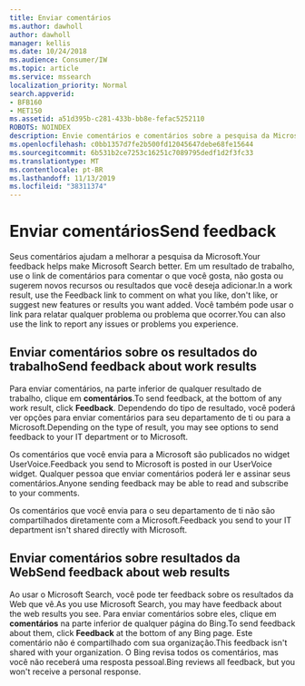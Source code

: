 ```yaml
---
title: Enviar comentários
ms.author: dawholl
author: dawholl
manager: kellis
ms.date: 10/24/2018
ms.audience: Consumer/IW
ms.topic: article
ms.service: mssearch
localization_priority: Normal
search.appverid:
- BFB160
- MET150
ms.assetid: a51d395b-c281-433b-bb8e-fefac5252110
ROBOTS: NOINDEX
description: Envie comentários e comentários sobre a pesquisa da Microsoft para seu departamento de ti ou com a Microsoft
ms.openlocfilehash: c0bb1357d7fe2b500fd12045647debe68fe15644
ms.sourcegitcommit: 6b531b2ce7253c16251c7089795dedf1d2f3fc33
ms.translationtype: MT
ms.contentlocale: pt-BR
ms.lasthandoff: 11/13/2019
ms.locfileid: "38311374"
---
```

# <a name="send-feedback"></a><span data-ttu-id="fd87b-103">Enviar comentários</span><span class="sxs-lookup"><span data-stu-id="fd87b-103">Send feedback</span></span>

<span data-ttu-id="fd87b-104">Seus comentários ajudam a melhorar a pesquisa da Microsoft.</span><span class="sxs-lookup"><span data-stu-id="fd87b-104">Your feedback helps make Microsoft Search better.</span></span> <span data-ttu-id="fd87b-105">Em um resultado de trabalho, use o link de comentários para comentar o que você gosta, não gosta ou sugerem novos recursos ou resultados que você deseja adicionar.</span><span class="sxs-lookup"><span data-stu-id="fd87b-105">In a work result, use the Feedback link to comment on what you like, don't like, or suggest new features or results you want added.</span></span> <span data-ttu-id="fd87b-106">Você também pode usar o link para relatar qualquer problema ou problema que ocorrer.</span><span class="sxs-lookup"><span data-stu-id="fd87b-106">You can also use the link to report any issues or problems you experience.</span></span>
  
## <a name="send-feedback-about-work-results"></a><span data-ttu-id="fd87b-107">Enviar comentários sobre os resultados do trabalho</span><span class="sxs-lookup"><span data-stu-id="fd87b-107">Send feedback about work results</span></span>

<span data-ttu-id="fd87b-108">Para enviar comentários, na parte inferior de qualquer resultado de trabalho, clique em **comentários**.</span><span class="sxs-lookup"><span data-stu-id="fd87b-108">To send feedback, at the bottom of any work result, click **Feedback**.</span></span> <span data-ttu-id="fd87b-109">Dependendo do tipo de resultado, você poderá ver opções para enviar comentários para seu departamento de ti ou para a Microsoft.</span><span class="sxs-lookup"><span data-stu-id="fd87b-109">Depending on the type of result, you may see options to send feedback to your IT department or to Microsoft.</span></span>
  
<span data-ttu-id="fd87b-110">Os comentários que você envia para a Microsoft são publicados no widget UserVoice.</span><span class="sxs-lookup"><span data-stu-id="fd87b-110">Feedback you send to Microsoft is posted in our UserVoice widget.</span></span> <span data-ttu-id="fd87b-111">Qualquer pessoa que enviar comentários poderá ler e assinar seus comentários.</span><span class="sxs-lookup"><span data-stu-id="fd87b-111">Anyone sending feedback may be able to read and subscribe to your comments.</span></span>
  
<span data-ttu-id="fd87b-112">Os comentários que você envia para o seu departamento de ti não são compartilhados diretamente com a Microsoft.</span><span class="sxs-lookup"><span data-stu-id="fd87b-112">Feedback you send to your IT department isn't shared directly with Microsoft.</span></span>
  
## <a name="send-feedback-about-web-results"></a><span data-ttu-id="fd87b-113">Enviar comentários sobre resultados da Web</span><span class="sxs-lookup"><span data-stu-id="fd87b-113">Send feedback about web results</span></span>

<span data-ttu-id="fd87b-114">Ao usar o Microsoft Search, você pode ter feedback sobre os resultados da Web que vê.</span><span class="sxs-lookup"><span data-stu-id="fd87b-114">As you use Microsoft Search, you may have feedback about the web results you see.</span></span> <span data-ttu-id="fd87b-115">Para enviar comentários sobre eles, clique em **comentários** na parte inferior de qualquer página do Bing.</span><span class="sxs-lookup"><span data-stu-id="fd87b-115">To send feedback about them, click **Feedback** at the bottom of any Bing page.</span></span> <span data-ttu-id="fd87b-116">Este comentário não é compartilhado com sua organização.</span><span class="sxs-lookup"><span data-stu-id="fd87b-116">This feedback isn't shared with your organization.</span></span> <span data-ttu-id="fd87b-117">O Bing revisa todos os comentários, mas você não receberá uma resposta pessoal.</span><span class="sxs-lookup"><span data-stu-id="fd87b-117">Bing reviews all feedback, but you won't receive a personal response.</span></span> 

  

